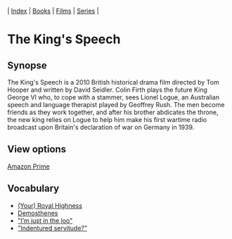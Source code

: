 | [Index](README.md) | [Books](books.md) | [Films](films.md) | [Series](series.md) |

# The King's Speech

## Synopse

The King's Speech is a 2010 British historical drama film directed by Tom Hooper and written by David Seidler. Colin Firth plays the future King George VI who, to cope with a stammer, sees Lionel Logue, an Australian speech and language therapist played by Geoffrey Rush. The men become friends as they work together, and after his brother abdicates the throne, the new king relies on Logue to help him make his first wartime radio broadcast upon Britain's declaration of war on Germany in 1939.

## View options

[Amazon Prime](https://www.primevideo.com/region/eu/detail/0KRI3BT9TRM3MISQBU8LBEN8QV/ref=atv_dp_share_cu_r?&_encoding=UTF8&tag=englishreso0e-21&linkCode=ur2&linkId=0a51dddce5c04cb8bc30d803d5a4626d&camp=3638&creative=24630)


## Vocabulary

- [(Your) Royal Highness](https://dictionary.cambridge.org/dictionary/english/royal-highness)
- [Demosthenes](https://en.wikipedia.org/wiki/Demosthenes)
- ["I’m just in the loo"](https://dictionary.cambridge.org/dictionary/english/loo)
- ["Indentured servitude?"](https://dictionary.cambridge.org/dictionary/english/indentured)
